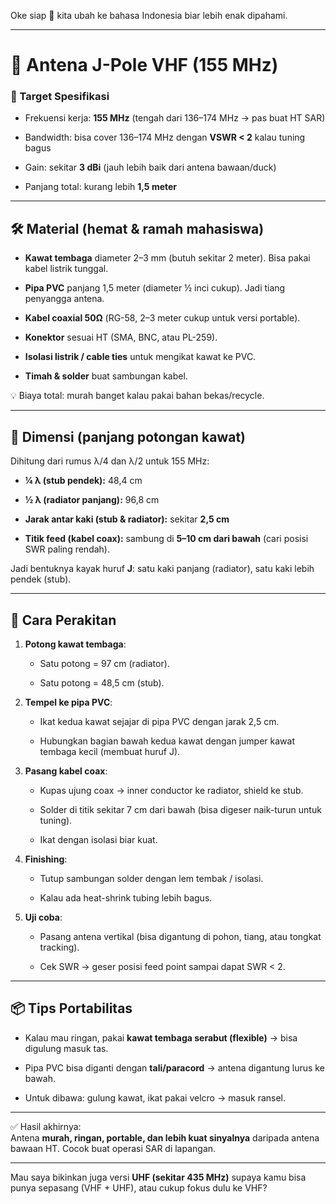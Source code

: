 Oke siap 🔧 kita ubah ke bahasa Indonesia biar lebih enak dipahami.

---

# 📡 Antena J-Pole VHF (155 MHz)

### 🎯 Target Spesifikasi

- Frekuensi kerja: **155 MHz** (tengah dari 136–174 MHz → pas buat HT SAR)
    
- Bandwidth: bisa cover 136–174 MHz dengan **VSWR < 2** kalau tuning bagus
    
- Gain: sekitar **3 dBi** (jauh lebih baik dari antena bawaan/duck)
    
- Panjang total: kurang lebih **1,5 meter**
    

---

## 🛠️ Material (hemat & ramah mahasiswa)

- **Kawat tembaga** diameter 2–3 mm (butuh sekitar 2 meter). Bisa pakai kabel listrik tunggal.
    
- **Pipa PVC** panjang 1,5 meter (diameter ½ inci cukup). Jadi tiang penyangga antena.
    
- **Kabel coaxial 50Ω** (RG-58, 2–3 meter cukup untuk versi portable).
    
- **Konektor** sesuai HT (SMA, BNC, atau PL-259).
    
- **Isolasi listrik / cable ties** untuk mengikat kawat ke PVC.
    
- **Timah & solder** buat sambungan kabel.
    

💡 Biaya total: murah banget kalau pakai bahan bekas/recycle.

---

## 📏 Dimensi (panjang potongan kawat)

Dihitung dari rumus λ/4 dan λ/2 untuk 155 MHz:

- **¼ λ (stub pendek):** 48,4 cm
    
- **½ λ (radiator panjang):** 96,8 cm
    
- **Jarak antar kaki (stub & radiator):** sekitar **2,5 cm**
    
- **Titik feed (kabel coax):** sambung di **5–10 cm dari bawah** (cari posisi SWR paling rendah).
    

Jadi bentuknya kayak huruf **J**: satu kaki panjang (radiator), satu kaki lebih pendek (stub).

---

## 🔧 Cara Perakitan

1. **Potong kawat tembaga**:
    
    - Satu potong = 97 cm (radiator).
        
    - Satu potong = 48,5 cm (stub).
        
2. **Tempel ke pipa PVC**:
    
    - Ikat kedua kawat sejajar di pipa PVC dengan jarak 2,5 cm.
        
    - Hubungkan bagian bawah kedua kawat dengan jumper kawat tembaga kecil (membuat huruf J).
        
3. **Pasang kabel coax**:
    
    - Kupas ujung coax → inner conductor ke radiator, shield ke stub.
        
    - Solder di titik sekitar 7 cm dari bawah (bisa digeser naik-turun untuk tuning).
        
    - Ikat dengan isolasi biar kuat.
        
4. **Finishing**:
    
    - Tutup sambungan solder dengan lem tembak / isolasi.
        
    - Kalau ada heat-shrink tubing lebih bagus.
        
5. **Uji coba**:
    
    - Pasang antena vertikal (bisa digantung di pohon, tiang, atau tongkat tracking).
        
    - Cek SWR → geser posisi feed point sampai dapat SWR < 2.
        

---

## 📦 Tips Portabilitas

- Kalau mau ringan, pakai **kawat tembaga serabut (flexible)** → bisa digulung masuk tas.
    
- Pipa PVC bisa diganti dengan **tali/paracord** → antena digantung lurus ke bawah.
    
- Untuk dibawa: gulung kawat, ikat pakai velcro → masuk ransel.
    

---

✅ Hasil akhirnya:  
Antena **murah, ringan, portable, dan lebih kuat sinyalnya** daripada antena bawaan HT. Cocok buat operasi SAR di lapangan.

---

Mau saya bikinkan juga versi **UHF (sekitar 435 MHz)** supaya kamu bisa punya sepasang (VHF + UHF), atau cukup fokus dulu ke VHF?